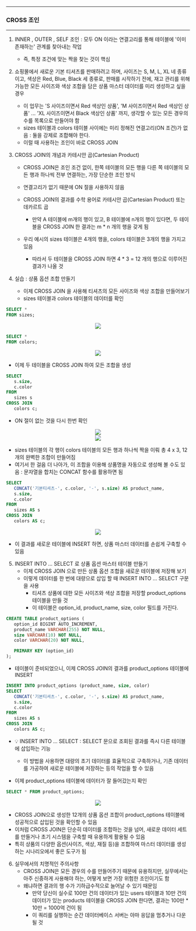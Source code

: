 -----
### CROSS 조인
-----
1. INNER , OUTER , SELF 조인 : 모두 ON 이라는 연결고리를 통해 테이블에 '이미 존재하는' 관계를 찾아내는 작업
   - 즉, 특정 조건에 맞는 짝을 찾는 것이 핵심

2. 쇼핑몰에서 새로운 기본 티셔츠를 판매하려고 하며, 사이즈는 S, M, L, XL 네 종류이고, 색상은 Red, Blue, Black 세 종류로, 판매를 시작하기 전에, 재고 관리를 위해 가능한 모든 사이즈와 색상 조합을 담은 상품 마스터 데이터를 미리 생성하고 싶을 경우
   - 이 업무는 'S 사이즈이면서 Red 색상인 상품', 'M 사이즈이면서 Red 색상인 상품' ... 'XL 사이즈이면서 Black 색상인 상품' 까지, 생각할 수 있는 모든 경우의 수를 목록으로 만들어야 함
   - sizes 테이블과 colors 테이블 사이에는 미리 정해진 연결고리(ON 조건)가 없음 : 둘을 강제로 조합해야 한다.
   - 이럴 때 사용하는 조인이 바로 CROSS JOIN

3. CROSS JOIN의 개념과 카테시안 곱(Cartesian Product)
   - CROSS JOIN은 조인 조건 없이, 한쪽 테이블의 모든 행을 다른 쪽 테이블의 모든 행과 하나씩 전부 연결하는, 가장 단순한 조인 방식
   - 연결고리가 없기 때문에 ON 절을 사용하지 않음
   - CROSS JOIN의 결과를 수학 용어로 카테시안 곱(Cartesian Product) 또는 데카르트 곱
     + 만약 A 테이블에 m개의 행이 있고, B 테이블에 n개의 행이 있다면, 두 테이블을 CROSS JOIN 한 결과는 m * n 개의 행을 갖게 됨

   - 우리 예시의 sizes 테이블은 4개의 행을, colors 테이블은 3개의 행을 가지고 있음
     + 따라서 두 테이블을 CROSS JOIN 하면 4 * 3 = 12 개의 행으로 이루어진 결과가 나올 것

4. 실습 : 상품 옵션 조합 만들기
   - 이제 CROSS JOIN 을 사용해 티셔츠의 모든 사이즈와 색상 조합을 만들어보기
   - sizes 테이블과 colors 테이블의 데이터를 확인
```sql
SELECT *
FROM sizes;
```
<div align="center">
<img src="https://github.com/user-attachments/assets/49928b1f-f725-4ebb-968e-3ae34867e0aa">
</div>

```sql
SELECT *
FROM colors;
```
<div align="center">
<img src="https://github.com/user-attachments/assets/495f283b-cbfd-4ec2-abcf-f0dd403583a5">
</div>

   - 이제 두 테이블을 CROSS JOIN 하여 모든 조합을 생성
```sql
SELECT
   s.size,
   c.color
FROM
   sizes s
CROSS JOIN
   colors c;
```
   - ON 절이 없는 것을 다시 한번 확인
<div align="center">
<img src="https://github.com/user-attachments/assets/23238bb5-10b9-4fc8-b17d-3a7339148b6e">
</div>

<div align="center">
<img src="https://github.com/user-attachments/assets/3febc975-c7f8-4e15-92d9-d1d4ac219c5d">
</div>

   - sizes 테이블의 각 행이 colors 테이블의 모든 행과 하나씩 짝을 이뤄 총 4 x 3, 12개의 완벽한 조합이 만들어짐
   - 여기서 한 걸음 더 나아가, 이 조합을 이용해 상품명을 자동으로 생성해 볼 수도 있음 : 문자열을 합치는 CONCAT 함수를 활용하면 됨
```sql
SELECT
   CONCAT('기본티셔츠-', c.color, '-', s.size) AS product_name,
   s.size,
   c.color
FROM
   sizes AS s
CROSS JOIN
   colors AS c;
```
<div align="center">
<img src="https://github.com/user-attachments/assets/ff53e80a-80c2-4bd3-8164-0afe6b46593b">
</div>

   - 이 결과를 새로운 테이블에 INSERT 하면, 상품 마스터 데이터를 손쉽게 구축할 수 있음

5. INSERT INTO ... SELECT 로 상품 옵션 마스터 테이블 만들기
   - 이제 CROSS JOIN 으로 만든 상품 옵션 조합을 새로운 테이블에 저장해 보기
   - 이렇게 데이터를 한 번에 대량으로 삽입 할 때 INSERT INTO ... SELECT 구문을 사용
      + 티셔츠 상품에 대한 모든 사이즈와 색상 조합을 저장할 product_options 테이블을 만들 것
      + 이 테이블은 option_id, product_name, size, color 필드를 가진다.
```sql
CREATE TABLE product_options (
   option_id BIGINT AUTO_INCREMENT,
   product_name VARCHAR(255) NOT NULL,
   size VARCHAR(10) NOT NULL,
   color VARCHAR(20) NOT NULL,

   PRIMARY KEY (option_id)
);
```
   - 테이블이 준비되었으니, 이제 CROSS JOIN의 결과를 product_options 테이블에 INSERT 
```sql
INSERT INTO product_options (product_name, size, color)
SELECT
   CONCAT('기본티셔츠-', c.color, '-', s.size) AS product_name,
   s.size,
   c.color
FROM
   sizes AS s
CROSS JOIN
   colors AS c;
```
   - 💡 INSERT INTO ... SELECT : SELECT 문으로 조회된 결과를 즉시 다른 테이블에 삽입하는 기능
     + 이 방법을 사용하면 대량의 초기 데이터를 효율적으로 구축하거나, 기존 데이터를 가공하여 새로운 테이블에 저장하는 등의 작업을 할 수 있음

   - 이제 product_options 테이블에 데이터가 잘 들어갔는지 확인
```sql
SELECT * FROM product_options;
```
<div align="center">
<img src="https://github.com/user-attachments/assets/1b5598a5-7132-403a-8ab2-6d9d8bac5b23">
</div>

   - CROSS JOIN으로 생성한 12개의 상품 옵션 조합이 product_options 테이블에 성공적으로 삽입된 것을 확인할 수 있음
   - 이처럼 CROSS JOIN은 단순히 데이터를 조합하는 것을 넘어, 새로운 데이터 세트를 만들거나 초기 시스템을 구축할 때 유용하게 활용될 수 있음
   - 특히 상품의 다양한 옵션(사이즈, 색상, 재질 등)을 조합하여 마스터 데이터를 생성하는 시나리오에서 좋은 도구가 됨

6. 실무에서의 치명적인 주의사항
   - CROSS JOIN은 모든 경우의 수를 만들어주기 때문에 유용하지만, 실무에서는 아주 신중하게 사용해야 하는, 어떻게 보면 가장 위험한 조인이기도 함
   - 왜냐하면 결과의 행 수가 기하급수적으로 늘어날 수 있기 때문임
     + 만약 당신이 실수로 100만 건의 데이터가 있는 users 테이블과 10만 건의 데이터가 있는 products 테이블을 CROSS JOIN 한다면, 결과는 100만 * 10만 = 1000억 건이 됨
     + 이 쿼리를 실행하는 순간 데이터베이스 서버는 아마 응답을 멈추거나 다운될 것
